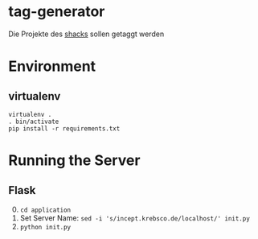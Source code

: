 tag-generator
=============

Die Projekte des [shacks](http://shackspace.de/) sollen getaggt werden

Environment
===========

virtualenv
---------
```
virtualenv .
. bin/activate
pip install -r requirements.txt
```

Running the Server
=================

Flask
-----
0. ```cd application```
1. Set Server Name:
  ```sed -i 's/incept.krebsco.de/localhost/' init.py```
2. ```python init.py```


